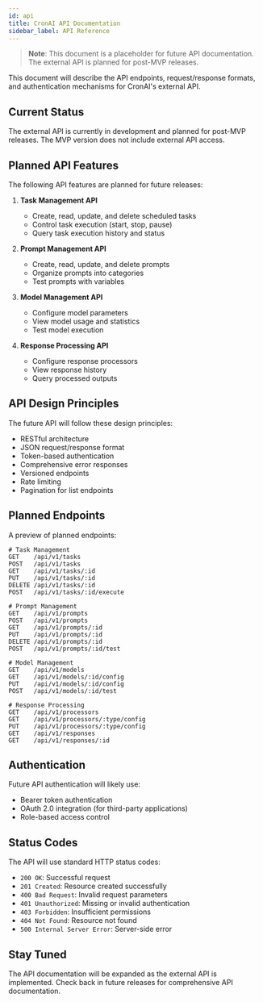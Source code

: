 ```yaml
---
id: api
title: CronAI API Documentation
sidebar_label: API Reference
---
```


> **Note**: This document is a placeholder for future API documentation. The external API is planned for post-MVP releases.

This document will describe the API endpoints, request/response formats, and authentication mechanisms for CronAI's external API.

## Current Status

The external API is currently in development and planned for post-MVP releases. The MVP version does not include external API access.

## Planned API Features

The following API features are planned for future releases:

1. **Task Management API**
   - Create, read, update, and delete scheduled tasks
   - Control task execution (start, stop, pause)
   - Query task execution history and status

2. **Prompt Management API**
   - Create, read, update, and delete prompts
   - Organize prompts into categories
   - Test prompts with variables

3. **Model Management API**
   - Configure model parameters
   - View model usage and statistics
   - Test model execution

4. **Response Processing API**
   - Configure response processors
   - View response history
   - Query processed outputs

## API Design Principles

The future API will follow these design principles:

- RESTful architecture
- JSON request/response format
- Token-based authentication
- Comprehensive error responses
- Versioned endpoints
- Rate limiting
- Pagination for list endpoints

## Planned Endpoints

A preview of planned endpoints:

```http
# Task Management
GET    /api/v1/tasks
POST   /api/v1/tasks
GET    /api/v1/tasks/:id
PUT    /api/v1/tasks/:id
DELETE /api/v1/tasks/:id
POST   /api/v1/tasks/:id/execute

# Prompt Management
GET    /api/v1/prompts
POST   /api/v1/prompts
GET    /api/v1/prompts/:id
PUT    /api/v1/prompts/:id
DELETE /api/v1/prompts/:id
POST   /api/v1/prompts/:id/test

# Model Management
GET    /api/v1/models
GET    /api/v1/models/:id/config
PUT    /api/v1/models/:id/config
POST   /api/v1/models/:id/test

# Response Processing
GET    /api/v1/processors
GET    /api/v1/processors/:type/config
PUT    /api/v1/processors/:type/config
GET    /api/v1/responses
GET    /api/v1/responses/:id
```

## Authentication

Future API authentication will likely use:

- Bearer token authentication
- OAuth 2.0 integration (for third-party applications)
- Role-based access control

## Status Codes

The API will use standard HTTP status codes:

- `200 OK`: Successful request
- `201 Created`: Resource created successfully
- `400 Bad Request`: Invalid request parameters
- `401 Unauthorized`: Missing or invalid authentication
- `403 Forbidden`: Insufficient permissions
- `404 Not Found`: Resource not found
- `500 Internal Server Error`: Server-side error

## Stay Tuned

The API documentation will be expanded as the external API is implemented. Check back in future releases for comprehensive API documentation.
